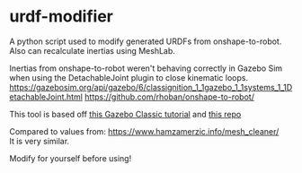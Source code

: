 # urdf-modifier
A python script used to modify generated URDFs from onshape-to-robot. Also can recalculate inertias using MeshLab.

Inertias from onshape-to-robot weren't behaving correctly in Gazebo Sim when using the DetachableJoint plugin to close kinematic loops.
https://gazebosim.org/api/gazebo/6/classignition_1_1gazebo_1_1systems_1_1DetachableJoint.html
https://github.com/rhoban/onshape-to-robot/

This tool is based off [this Gazebo Classic tutorial](https://classic.gazebosim.org/tutorials?tut=inertia) and [this repo](https://github.com/vonunwerth/MeshLabInertiaToURDF)

Compared to values from:
https://www.hamzamerzic.info/mesh_cleaner/ \
It is very similar.

Modify for yourself before using!
